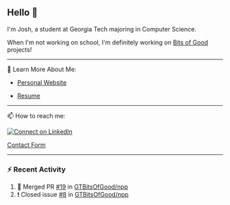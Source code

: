 ## Hello 👋

I'm Josh, a student at Georgia Tech majoring in Computer Science.

When I'm not working on school, I'm definitely working on [Bits of Good](https://bitsofgood.org) projects!

---

📖 Learn More About Me:

* [Personal Website](https://mcfarl.in)

* [Resume](https://www.dropbox.com/s/xak4fdv0h2ghhhy/JoshuaMcFarlin_Resume.pdf?dl=0)

---

📫 How to reach me:

[![Connect on LinkedIn](https://img.shields.io/badge/--linkedin?label=LinkedIn&logo=LinkedIn&style=social)](https://www.linkedin.com/in/joshmcfarlin)

[Contact Form](https://mcfarl.in/contact)

---

### :zap: Recent Activity

<!--START_SECTION:activity-->
1. 🎉 Merged PR [#19](https://github.com/GTBitsOfGood/npp/pull/19) in [GTBitsOfGood/npp](https://github.com/GTBitsOfGood/npp)
2. ❗️ Closed issue [#8](https://github.com/GTBitsOfGood/npp/issues/8) in [GTBitsOfGood/npp](https://github.com/GTBitsOfGood/npp)
<!--END_SECTION:activity-->
